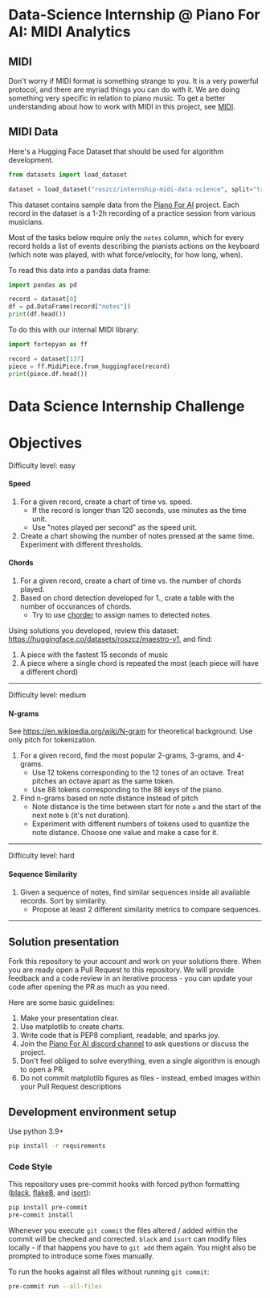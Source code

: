 # Data-Science Internship @ Piano For AI: MIDI Analytics

## MIDI

Don't worry if MIDI format is something strange to you. It is a very powerful protocol, and there are myriad
things you can do with it. We are doing something very specific in relation to piano music. To get a better
understanding about how to work with MIDI in this project, see [MIDI](./MIDI.md).

## MIDI Data

Here's a Hugging Face Dataset that should be used for algorithm development.

```python
from datasets import load_dataset

dataset = load_dataset("roszcz/internship-midi-data-science", split="train")
```

This dataset contains sample data from the [Piano For AI](https://pianofor.ai) project.
Each record in the dataset is a 1-2h recording of a practice session from various musicians.

Most of the tasks below require only the `notes` column, which for every record holds a list of events describing the pianists
actions on the keyboard (which note was played, with what force/velocity, for how long, when).

To read this data into a pandas data frame:

```python
import pandas as pd

record = dataset[0]
df = pd.DataFrame(record["notes"])
print(df.head())
```

To do this with our internal MIDI library:

```python
import fortepyan as ff

record = dataset[137]
piece = ff.MidiPiece.from_huggingface(record)
print(piece.df.head())
```

# Data Science Internship Challenge

# Objectives

Difficulty level: easy

#### Speed

1. For a given record, create a chart of time vs. speed.
    - If the record is longer than 120 seconds, use minutes as the time unit.
    - Use "notes played per second" as the speed unit.
2. Create a chart showing the number of notes pressed at the same time. Experiment with different thresholds.

#### Chords

1. For a given record, create a chart of time vs. the number of chords played.
2. Based on chord detection developed for 1., crate a table with the number of occurances of chords.
    - Try to use [chorder](https://github.com/joshuachang2311/chorder) to assign names to detected notes.

Using solutions you developed, review this dataset: https://huggingface.co/datasets/roszcz/maestro-v1, and find:

1. A piece with the fastest 15 seconds of music
2. A piece where a single chord is repeated the most (each piece will have a different chord)

---

Difficulty level: medium

#### N-grams

See https://en.wikipedia.org/wiki/N-gram for theoretical background. Use only pitch for tokenization.

1. For a given record, find the most popular 2-grams, 3-grams, and 4-grams.
    - Use 12 tokens corresponding to the 12 tones of an octave. Treat pitches an octave apart as the same token.
    - Use 88 tokens corresponding to the 88 keys of the piano.
2. Find n-grams based on note distance instead of pitch
    - Note distance is the time between start for note `a` and the start of the next note `b` (it's not duration).
    - Experiment with different numbers of tokens used to quantize the note distance. Choose one value and make a case for it.

---

Difficulty level: hard

#### Sequence Similarity

1. Given a sequence of notes, find similar sequences inside all available records. Sort by similarity.
    - Propose at least 2 different similarity metrics to compare sequences.

---

## Solution presentation

Fork this repository to your account and work on your solutions there. When you are ready open a Pull Request to this repository.
We will provide feedback and a code review in an iterative process - you can update your code after opening the PR as much as you need.

Here are some basic guidelines:

1. Make your presentation clear.
2. Use matplotlib to create charts.
3. Write code that is PEP8 compliant, readable, and sparks joy.
4. Join the [Piano For AI discord channel](https://discord.gg/67bHMBZTaT) to ask questions or discuss the project.
5. Don't feel obliged to solve everything, even a single algorithm is enough to open a PR.
6. Do not commit matplotlib figures as files - instead, embed images within your Pull Request descriptions

## Development environment setup

Use python 3.9+

```sh
pip install -r requirements
```

### Code Style

This repository uses pre-commit hooks with forced python formatting ([black](https://github.com/psf/black),
[flake8](https://flake8.pycqa.org/en/latest/), and [isort](https://pycqa.github.io/isort/)):

```sh
pip install pre-commit
pre-commit install
```

Whenever you execute `git commit` the files altered / added within the commit will be checked and corrected.
`black` and `isort` can modify files locally - if that happens you have to `git add` them again.
You might also be prompted to introduce some fixes manually.

To run the hooks against all files without running `git commit`:

```sh
pre-commit run --all-files
```
